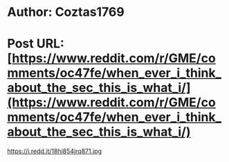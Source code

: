 # Author: Coztas1769
# Post URL: [https://www.reddit.com/r/GME/comments/oc47fe/when_ever_i_think_about_the_sec_this_is_what_i/](https://www.reddit.com/r/GME/comments/oc47fe/when_ever_i_think_about_the_sec_this_is_what_i/)


https://i.redd.it/18hi854jrq871.jpg